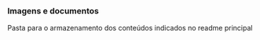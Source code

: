 ### Imagens e documentos
<p>Pasta para o armazenamento dos conteúdos indicados no readme principal</p>
